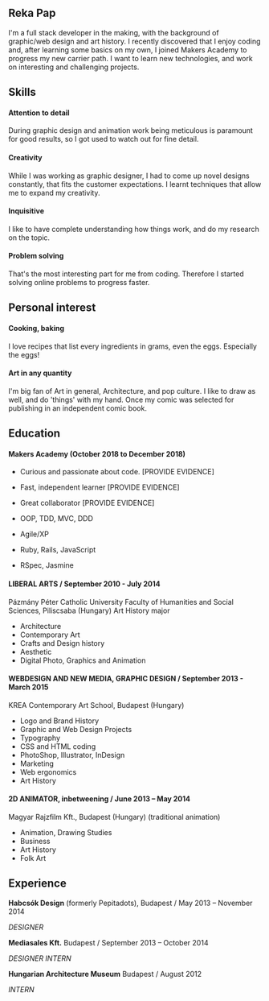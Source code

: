## Reka Pap

I'm a full stack developer in the making, with the background of graphic/web design and art history. I recently discovered that I enjoy coding and, after learning some basics on my own, I joined Makers Academy to progress my new carrier path. I want to learn new technologies, and work on interesting and challenging projects.

## Skills

#### Attention to detail
During graphic design and animation work being meticulous is paramount for good results, so I got used to watch out for fine detail.

#### Creativity
While I was working as graphic designer, I had to come up novel designs constantly, that fits the customer expectations. I learnt techniques that allow me to expand my creativity. 

#### Inquisitive
I like to have complete understanding how things work, and do my research on the topic.

#### Problem solving
That's the most interesting part for me from coding. Therefore I started solving online problems to progress faster.

## Personal interest

#### Cooking, baking
I love recipes that list every ingredients in grams, even the eggs. Especially the eggs!

#### Art in any quantity
I'm big fan of Art in general, Architecture, and pop culture. I like to draw as well, and do 'things' with my hand. Once my comic was selected for publishing in an independent comic book.

## Education

#### Makers Academy (October 2018 to December 2018)

- Curious and passionate about code. [PROVIDE EVIDENCE]
- Fast, independent learner [PROVIDE EVIDENCE]
- Great collaborator [PROVIDE EVIDENCE]

- OOP, TDD, MVC, DDD
- Agile/XP
- Ruby, Rails, JavaScript
- RSpec, Jasmine

#### LIBERAL ARTS / September 2010 - July 2014

Pázmány Péter Catholic University
Faculty of Humanities and Social Sciences, Piliscsaba (Hungary)
Art History major
- Architecture
- Contemporary Art
- Crafts and Design history
- Aesthetic
- Digital Photo, Graphics and Animation

#### WEBDESIGN AND NEW MEDIA, GRAPHIC DESIGN / September 2013 - March 2015

KREA Contemporary Art School, Budapest (Hungary)
- Logo and Brand History
- Graphic and Web Design Projects
- Typography
- CSS and HTML coding
- PhotoShop, Illustrator, InDesign
- Marketing
- Web ergonomics
- Art History

#### 2D ANIMATOR, inbetweening / June 2013 – May 2014

Magyar Rajzfilm Kft., Budapest (Hungary) 
(traditional animation)
- Animation, Drawing Studies
- Business
- Art History
- Folk Art

## Experience

**Habcsók Design** (formerly Pepitadots), Budapest / May 2013 – November 2014

*DESIGNER* 

**Mediasales Kft.** Budapest / September 2013 – October 2014

*DESIGNER INTERN* 

**Hungarian Architecture Museum** Budapest / August 2012

*INTERN*